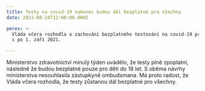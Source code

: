 ```yaml
---
title: Testy na covid-19 nakonec budou dál bezplatné pro všechny
date: 2021-08-24T12:00:00.000Z

perex: >-
  Vláda včera rozhodla o zachování bezplatného testování na covid-19 pro všechny
  i po 1. září 2021.

---
```





Ministerstvo zdravotnictví minulý týden uvádělo, že testy plně zpoplatní, následně že budou bezplatné pouze pro děti do 18 let. S oběma návrhy ministerstva nesouhlasila zástupkyně ombudsmana. Má proto radost, že Vláda včera rozhodla, že testy zůstanou dál bezplatné pro všechny. 



